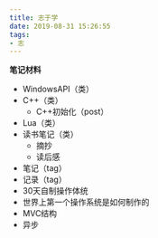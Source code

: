 ```yaml
---
title: 志于学
date: 2019-08-31 15:26:55
tags:
- 志
---
```


**笔记材料**

- WindowsAPI（类）
- C++（类）
  - C++初始化（post）
- Lua（类）
- 读书笔记（类）
  - 摘抄
  - 读后感
- 笔记（tag）
- 记录（tag）
- 30天自制操作体统
- 世界上第一个操作系统是如何制作的
- MVC结构
- 异步